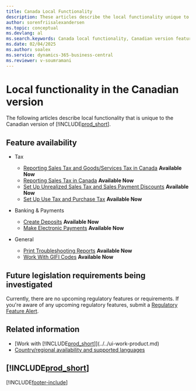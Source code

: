 ```yaml
---
title: Canada Local Functionality 
description: These articles describe the local functionality unique to the Canadian version of Business Central.
author: sorenfriisalexandersen
ms.topic: conceptual
ms.devlang: al
ms.search.keywords: Canada local functionality, Canadian version features
ms.date: 02/04/2025
ms.author: soalex
ms.service: dynamics-365-business-central
ms.reviewer: v-soumramani
---
```


# Local functionality in the Canadian version

The following articles describe local functionality that is unique to the Canadian version of [!INCLUDE[prod_short](../../includes/prod_short.md)].  

## Feature availability

- Tax
    - [Reporting Sales Tax and Goods/Services Tax in Canada](sales-tax-goods-services.md) **Available Now**
    - [Reporting Sales Tax in Canada](ca-sales-tax.md) **Available Now**
    - [Set Up Unrealized Sales Tax and Sales Payment Discounts](how-to-set-up-unrealized-sales-tax-and-sales-payment-discounts.md) **Available Now**
    - [Set Up Use Tax and Purchase Tax](how-to-set-up-use-tax-and-purchase-tax.md) **Available Now**

- Banking & Payments
    - [Create Deposits](how-to-create-deposits.md) **Available Now**
    - [Make Electronic Payments](../../finance-make-payments-with-bank-data-conversion-service-or-sepa-credit-transfer.md#exporting-payments-to-a-bank-file) **Available Now**

- General
    - [Print Troubleshooting Reports](how-to-print-troubleshooting-reports.md) **Available Now**
    - [Work With GIFI Codes](work-gifi-codes.md) **Available Now**

## Future legislation requirements being investigated

Currently, there are no upcoming regulatory features or requirements. If you're aware of any upcoming regulatory features, submit a [Regulatory Feature Alert](https://forms.office.com/pages/responsepage.aspx?id=v4j5cvGGr0GRqy180BHbRwkeauYiJKZOpJ0CtKuVmJlURURaMlQ4Rk05UFY4NkVEOTA0MUU5WThXSC4u).

## Related information

- [Work with [!INCLUDE[prod_short](../../includes/prod_short.md)]](../../ui-work-product.md)  
- [Country/regional availability and supported languages](/dynamics365/business-central/dev-itpro/compliance/apptest-countries-and-translations)  

## [!INCLUDE[prod_short](../../includes/free_trial_md.md)]  

[!INCLUDE[footer-include](../../includes/footer-banner.md)]
